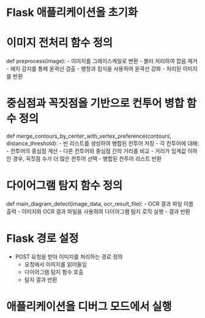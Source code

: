 # Flask 애플리케이션을 초기화

# 이미지 전처리 함수 정의
def preprocess(image):
    - 이미지를 그레이스케일로 변환
    - 블러 처리하여 잡음 제거
    - 에지 감지를 통해 윤곽선 검출
    - 팽창과 침식을 사용하여 윤곽선 강화
    - 처리된 이미지를 반환

# 중심점과 꼭짓점을 기반으로 컨투어 병합 함수 정의
def merge_contours_by_center_with_vertex_preference(contours, distance_threshold):
    - 빈 리스트를 생성하여 병합된 컨투어 저장
    - 각 컨투어에 대해:
        - 컨투어의 중심점 계산
        - 다른 컨투어와 중심점 간의 거리를 비교
        - 거리가 임계값 이하인 경우, 꼭짓점 수가 더 많은 컨투어 선택
    - 병합된 컨투어 리스트 반환

# 다이어그램 탐지 함수 정의
def main_diagram_detect(image_data, ocr_result_file):
    - OCR 결과 파일 이름 출력
    - 이미지와 OCR 결과 파일을 사용하여 다이어그램 탐지 로직 실행
    - 결과 반환

# Flask 경로 설정
- POST 요청을 받아 이미지를 처리하는 경로 정의
    - 요청에서 이미지를 읽어들임
    - 다이어그램 탐지 함수 호출
    - 탐지 결과 반환

# 애플리케이션을 디버그 모드에서 실행


